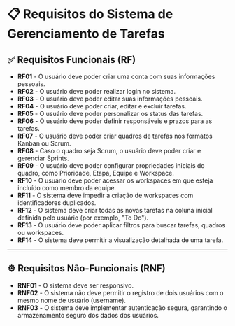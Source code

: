 # 📋 Requisitos do Sistema de Gerenciamento de Tarefas

## ✅ Requisitos Funcionais (RF)

- **RF01** - O usuário deve poder criar uma conta com suas informações pessoais.
- **RF02** - O usuário deve poder realizar login no sistema.
- **RF03** - O usuário deve poder editar suas informações pessoais.
- **RF04** - O usuário deve poder criar, editar e excluir tarefas.
- **RF05** - O usuário deve poder personalizar os status das tarefas.
- **RF06** - O usuário deve poder definir responsáveis e prazos para as tarefas.
- **RF07** - O usuário deve poder criar quadros de tarefas nos formatos Kanban ou Scrum.
- **RF08** - Caso o quadro seja Scrum, o usuário deve poder criar e gerenciar Sprints.
- **RF09** - O usuário deve poder configurar propriedades iniciais do quadro, como Prioridade, Etapa, Equipe e Workspace.
- **RF10** - O usuário deve poder acessar os workspaces em que esteja incluído como membro da equipe.
- **RF11** - O sistema deve impedir a criação de workspaces com identificadores duplicados.
- **RF12** - O sistema deve criar todas as novas tarefas na coluna inicial definida pelo usuário (por exemplo, "To Do").
- **RF13** - O usuário deve poder aplicar filtros para buscar tarefas, quadros ou workspaces.
- **RF14** - O sistema deve permitir a visualização detalhada de uma tarefa.
  
---

## ⚙️ Requisitos Não-Funcionais (RNF)

- **RNF01** - O sistema deve ser responsivo.
- **RNF02** - O sistema não deve permitir o registro de dois usuários com o mesmo nome de usuário (username).
- **RNF03** - O sistema deve implementar autenticação segura, garantindo o armazenamento seguro dos dados dos usuários.
